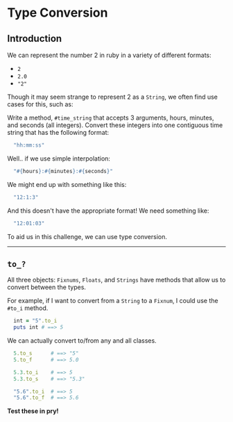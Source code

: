# Type Conversion

## Introduction

We can represent the number 2 in ruby in a variety of different formats:
  * `2`
  * `2.0`
  * `"2"`

Though it may seem strange to represent 2 as a `String`, we often find use cases for this, such as:

Write a method, `#time_string` that accepts 3 arguments, hours, minutes, and seconds (all integers). Convert these integers into one contiguous time string that has the following format:

  ```ruby
    "hh:mm:ss"
  ```

Well.. if we use simple interpolation:

  ```ruby
    "#{hours}:#{minutes}:#{seconds}"
  ```

We might end up with something like this:

  ```ruby
    "12:1:3"
  ```

And this doesn't have the appropriate format! We need something like:

  ```ruby
    "12:01:03"
  ```

To aid us in this challenge, we can use type conversion.

---

## `to_?`

All three objects: `Fixnums`, `Floats`, and `Strings` have methods that allow us to convert between the types.

For example, if I want to convert from a `String` to a `Fixnum`, I could use the `#to_i` method.

```ruby
  int = "5".to_i
  puts int # ==> 5
```

We can actually convert to/from any and all classes.

```ruby
  5.to_s      # ==> "5"
  5.to_f      # ==> 5.0

  5.3.to_i    # ==> 5
  5.3.to_s    # ==> "5.3"

  "5.6".to_i  # ==> 5
  "5.6".to_f  # ==> 5.6
```

**Test these in pry!**
